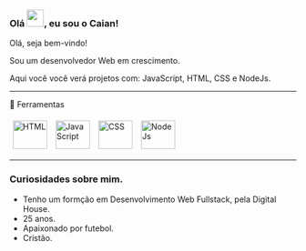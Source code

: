 ### Olá <img src="https://raw.githubusercontent.com/MartinHeinz/MartinHeinz/master/wave.gif" width="30px">, eu sou o Caian!

Olá, seja bem-vindo! 

Sou um desenvolvedor Web em crescimento.

Aqui você você verá projetos com: JavaScript, HTML, CSS e NodeJs. 

---

🧰 Ferramentas

 <img src="https://cdn.worldvectorlogo.com/logos/html-1.svg" alt="HTML" style=" height: 50px; margin: 0.20em; padding: 0.2em; width: 60px;" />
<img src= "https://cdn.worldvectorlogo.com/logos/logo-javascript.svg" alt="JavaScript" style="display: inline-block; height: 50px; margin: 0.20em; padding: 0.2em; width: 60px;" />
<img src= "https://cdn.worldvectorlogo.com/logos/css-3.svg" alt="CSS" style="height: 50px; margin: 0.20em; padding: 0.2em; width: 60px;" />
<img src= "https://cdn.worldvectorlogo.com/logos/nodejs-2.svg" alt="NodeJs" style=" height: 50px; margin: 0.20em; padding: 0.2em; width: 60px;" />


---


### Curiosidades sobre mim. 


- Tenho um formção em Desenvolvimento Web Fullstack, pela Digital House.
- 25 anos.
- Apaixonado por futebol.
- Cristão. 




<!--
**Caian-Salvatierra/Caian-Salvatierra** is a ✨ _special_ ✨ repository because its `README.md` (this file) appears on your GitHub profile.

Here are some ideas to get you started:

- 🔭 I’m currently working on ...
- 🌱 I’m currently learning ...
- 👯 I’m looking to collaborate on ...
- 🤔 I’m looking for help with ...
- 💬 Ask me about ...
- 📫 How to reach me: ...
- 😄 Pronouns: ...
- ⚡ Fun fact: ...
-->
